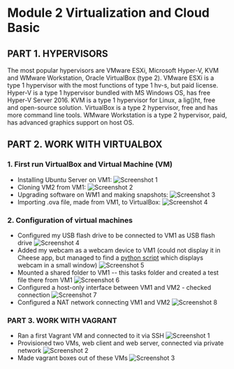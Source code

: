 # Module 2 Virtualization and Cloud Basic

## PART 1. HYPERVISORS

The most popular hypervisors are VMware ESXi, Microsoft Hyper-V, KVM and WMware Workstation, Oracle VirtualBox (type 2).
VMware ESXi is a type 1 hypervisor with the most functions of type 1 hv-s, but paid license.
Hyper-V is a type 1 hypervisor bundled with MS Windows OS, has free Hyper-V Server 2016.
KVM is a type 1 hypervisor for Linux, a lig()ht, free and open-source solution.
VirtualBox is a type 2 hypervisor, free and has more command line tools.
WMware Workstation is a type 2 hypervisor, paid, has advanced graphics support on host OS.

## PART 2. WORK WITH VIRTUALBOX

### 1. First run VirtualBox and Virtual Machine (VM)

* Installing Ubuntu Server on VM1:
![Screenshot 1](https://github.com/alex-kay/DevOps_online_Kharkiv_2020Q42021Q1/blob/52f7eac1741bfdbfe404307e0c2934c9149015d7/m2/task2.1/Screenshots/Screenshot%202020-12-12%20at%2019.20.25.jpg)
* Cloning VM2 from VM1:
![Screenshot 2](https://github.com/alex-kay/DevOps_online_Kharkiv_2020Q42021Q1/blob/52f7eac1741bfdbfe404307e0c2934c9149015d7/m2/task2.1/Screenshots/Screenshot%202020-12-12%20at%2019.49.54.jpg)
* Upgrading software on WM1 and making snapshots:
![Screenshot 3](https://github.com/alex-kay/DevOps_online_Kharkiv_2020Q42021Q1/blob/52f7eac1741bfdbfe404307e0c2934c9149015d7/m2/task2.1/Screenshots/Screenshot%202020-12-12%20at%2020.14.58.jpg)
* Importing .ova file, made from VM1, to VirtualBox:
![Screenshot 4](https://github.com/alex-kay/DevOps_online_Kharkiv_2020Q42021Q1/blob/52f7eac1741bfdbfe404307e0c2934c9149015d7/m2/task2.1/Screenshots/Screenshot%202020-12-12%20at%2020.52.31.jpg)

### 2. Configuration of virtual machines

* Configured my USB flash drive to be connected to VM1 as USB flash drive
![Screenshot 4](https://github.com/alex-kay/DevOps_online_Kharkiv_2020Q42021Q1/blob/52f7eac1741bfdbfe404307e0c2934c9149015d7/m2/task2.1/Screenshots/Screenshot%202020-12-17%20at%2014.35.38.jpg)
* Added my webcam as a webcam device to VM1 (could not display it in Cheese app, but managed to find a [python script](https://automaticaddison.com/real-time-object-tracking-using-opencv-and-a-webcam/) which displays webcam in a small window)
![Screenshot 5](https://github.com/alex-kay/DevOps_online_Kharkiv_2020Q42021Q1/blob/52f7eac1741bfdbfe404307e0c2934c9149015d7/m2/task2.1/Screenshots/Screenshot%202020-12-17%20at%2023.31.51.jpg)
* Mounted a shared folder to VM1 -- this tasks folder and created a test file there from VM1
![Screenshot 6](https://github.com/alex-kay/DevOps_online_Kharkiv_2020Q42021Q1/blob/52f7eac1741bfdbfe404307e0c2934c9149015d7/m2/task2.1/Screenshots/Screenshot%202020-12-18%20at%2001.39.57.jpg)
* Configured a host-only interface between VM1 and VM2 - checked connection
![Screenshot 7](https://github.com/alex-kay/DevOps_online_Kharkiv_2020Q42021Q1/blob/52f7eac1741bfdbfe404307e0c2934c9149015d7/m2/task2.1/Screenshots/Screenshot%202020-12-18%20at%2003.46.09.jpg)
* Configured a NAT network connecting VM1 and VM2
![Screenshot 8](https://github.com/alex-kay/DevOps_online_Kharkiv_2020Q42021Q1/blob/52f7eac1741bfdbfe404307e0c2934c9149015d7/m2/task2.1/Screenshots/Screenshot%202020-12-18%20at%2016.13.08.jpg)

### PART 3. WORK WITH VAGRANT

* Ran a first Vagrant VM and connected to it via SSH
![Screenshot 1](https://github.com/alex-kay/DevOps_online_Kharkiv_2020Q42021Q1/blob/52f7eac1741bfdbfe404307e0c2934c9149015d7/m2/task2.1/Screenshots/Screenshot%202020-12-18%20at%2016.31.04.jpg)
* Provisioned two VMs, web client and web server, connected via private network
![Screenshot 2](https://github.com/alex-kay/DevOps_online_Kharkiv_2020Q42021Q1/blob/52f7eac1741bfdbfe404307e0c2934c9149015d7/m2/task2.1/Screenshots/Screenshot%202020-12-18%20at%2018.35.31.jpg)
* Made vagrant boxes out of these VMs
![Screenshot 3](https://github.com/alex-kay/DevOps_online_Kharkiv_2020Q42021Q1/blob/52f7eac1741bfdbfe404307e0c2934c9149015d7/m2/task2.1/Screenshots/Screenshot%202020-12-18%20at%2019.05.43.jpg)
